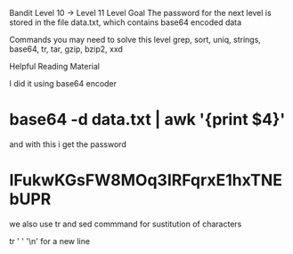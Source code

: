 Bandit Level 10 → Level 11
Level Goal
The password for the next level is stored in the file data.txt, which contains base64 encoded data

Commands you may need to solve this level
grep, sort, uniq, strings, base64, tr, tar, gzip, bzip2, xxd

Helpful Reading Material


I did it using base64 encoder

# base64 -d data.txt | awk '{print $4}'

and with this i get the password

# IFukwKGsFW8MOq3IRFqrxE1hxTNEbUPR

we also use tr and sed commmand for sustitution of characters 

tr ' ' '\n' for a new line  
